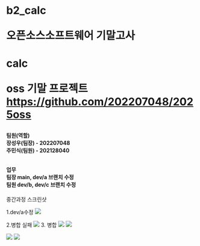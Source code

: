 <h1>b2_calc<br>
<p>오픈소스소프트웨어 기말고사

<h1>calc

oss 기말 프로젝트
https://github.com/202207048/2025oss
<h4>팀원(역할)<br>
장성우(팀장) - 202207048 <br>
주민식(팀원) - 202128040<br>
<br>

업무<br>
    팀장 main, dev/a 브랜치 수정
    <br>팀원 dev/b, dev/c 브랜치 수정
</h4>

중간과정 스크린샷

1.dev/a수정
<img src="images/deva1수정">

2.병합 실패
<img src="images/fail.png">
3. 병합 
<img src="images/merge.png">
<img src="images/merge2.png">

<img src="images/flow.png">
<img src="images/결과.png">

